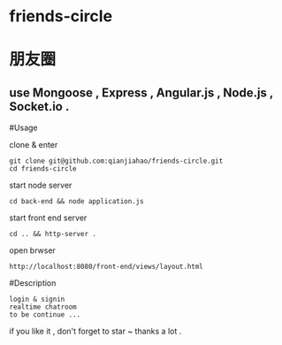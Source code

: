 # friends-circle

# 朋友圈

## use Mongoose , Express , Angular.js , Node.js , Socket.io .

#Usage

clone & enter

    git clone git@github.com:qianjiahao/friends-circle.git
    cd friends-circle
    
start node server

    cd back-end && node application.js
    
start front end server

    cd .. && http-server .
    
open brwser

    http://localhost:8080/front-end/views/layout.html

#Description
  
    login & signin
    realtime chatroom
    to be continue ...

if you like it , don't forget to star ~ thanks a lot .

